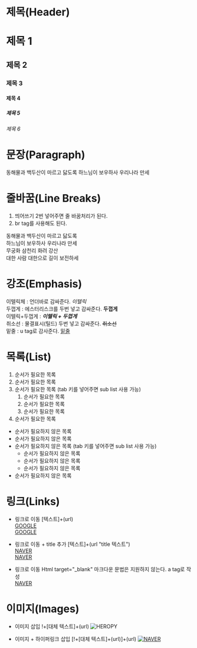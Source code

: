 # 제목(Header)

# 제목 1

## 제목 2

### 제목 3

#### 제목 4

##### 제목 5

###### 제목 6

# 문장(Paragraph)

동해물과 백두산이 마르고 닳도록
하느님이 보우하사 우리나라 만세

# 줄바꿈(Line Breaks)

1. 띄어쓰기 2번 넣어주면 줄 바꿈처리가 된다.
2. br tag를 사용해도 된다.

동해물과 백두산이 마르고 닳도록  
하느님이 보우하사 우리나라 만세  
무궁화 삼천리 화려 강산<br/>
대한 사람 대한으로 길이 보전하세

# 강조(Emphasis)

이텔릭체 : 언더바로 감싸준다. _이텔릭_  
두껍게 : 에스터리스크를 두번 넣고 감싸준다. **두껍게**  
이텔릭+두껍게 : **_이텔릭 + 두껍게_**  
취소선 : 물결표시(틸드) 두번 넣고 감싸준다. ~~취소선~~  
밑줄 : u tag로 감사준다. <u>밑줄</u>

# 목록(List)

1. 순서가 필요한 목록
1. 순서가 필요한 목록
1. 순서가 필요한 목록 (tab 키를 넣어주면 sub list 사용 가능)
   1. 순서가 필요한 목록
   1. 순서가 필요한 목록
   1. 순서가 필요한 목록
1. 순서가 필요한 목록

- 순서가 필요하지 않은 목록
- 순서가 필요하지 않은 목록
- 순서가 필요하지 않은 목록 (tab 키를 넣어주면 sub list 사용 가능)
  - 순서가 필요하지 않은 목록
  - 순서가 필요하지 않은 목록
  - 순서가 필요하지 않은 목록
- 순서가 필요하지 않은 목록

# 링크(Links)

- 링크로 이동 [텍스트]+(url)  
  <a href="https://google.com">GOOGLE</a>  
  [GOOGLE](https://google.com)

- 링크로 이동 + title 추가 [텍스트]+(url "title 텍스트")  
  <a href="https://naver.com" title="NAVER로 이동!">NAVER</a>  
  [NAVER](https://naver.com "NAVER로 이동!")

- 링크로 이동 Html target="\_blank" 마크다운 문법은 지원하지 않는다. a tag로 작성  
  <a href="https://naver.com" title="NAVER로 이동!" target="_blank">NAVER</a>

# 이미지(Images)

- 이미지 삽입 !+[대체 텍스트]+(url)
  ![HEROPY](https://img.etoday.co.kr/pto_db/2020/12/600/20201211102156_1553278_1200_600.jpg)

- 이미지 + 하이퍼링크 삽입 [!+[대체 텍스트]+(url)]+(url)
  [![NAVER](https://img.etoday.co.kr/pto_db/2020/12/600/20201211102156_1553278_1200_600.jpg)](https://naver.com)
